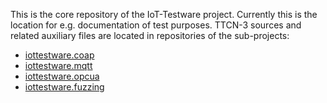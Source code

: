 This is the core repository of the IoT-Testware project. Currently this is the location for e.g. documentation of test purposes.
TTCN-3 sources and related auxiliary files are located in repositories of the sub-projects:
* [iottestware.coap](https://github.com/eclipse/iottestware.coap)
* [iottestware.mqtt](https://github.com/eclipse/iottestware.mqtt)
* [iottestware.opcua](https://github.com/eclipse/iottestware.opcua)
* [iottestware.fuzzing](https://github.com/eclipse/iottestware.fuzzing)
